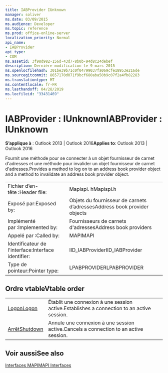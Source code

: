 ```yaml
---
title: IABProvider IUnknown
manager: soliver
ms.date: 03/09/2015
ms.audience: Developer
ms.topic: reference
ms.prod: office-online-server
localization_priority: Normal
api_name:
- IABProvider
api_type:
- COM
ms.assetid: 3f98d982-156d-43d7-8b0b-94d8c24debef
description: Dernière modification le 9 mars 2015
ms.openlocfilehash: 301be39b71c0f04799037fa069cfe18953e216de
ms.sourcegitcommit: 8657170d071f9bcf680aba50b9c07f2a4fb82283
ms.translationtype: MT
ms.contentlocale: fr-FR
ms.lasthandoff: 04/28/2019
ms.locfileid: "33431469"
---
```

# <a name="iabprovider--iunknown"></a><span data-ttu-id="7d75b-103">IABProvider : IUnknown</span><span class="sxs-lookup"><span data-stu-id="7d75b-103">IABProvider : IUnknown</span></span>

  
  
<span data-ttu-id="7d75b-104">**S’applique à** : Outlook 2013 | Outlook 2016</span><span class="sxs-lookup"><span data-stu-id="7d75b-104">**Applies to**: Outlook 2013 | Outlook 2016</span></span> 
  
<span data-ttu-id="7d75b-105">Fournit une méthode pour se connecter à un objet fournisseur de carnet d'adresses et une méthode pour invalider un objet fournisseur de carnet d'adresses.</span><span class="sxs-lookup"><span data-stu-id="7d75b-105">Provides a method to log on to an address book provider object and a method to invalidate an address book provider object.</span></span>
  
|||
|:-----|:-----|
|<span data-ttu-id="7d75b-106">Fichier d’en-tête :</span><span class="sxs-lookup"><span data-stu-id="7d75b-106">Header file:</span></span>  <br/> |<span data-ttu-id="7d75b-107">Mapispi. h</span><span class="sxs-lookup"><span data-stu-id="7d75b-107">Mapispi.h</span></span>  <br/> |
|<span data-ttu-id="7d75b-108">Exposé par:</span><span class="sxs-lookup"><span data-stu-id="7d75b-108">Exposed by:</span></span>  <br/> |<span data-ttu-id="7d75b-109">Objets du fournisseur de carnets d’adresses</span><span class="sxs-lookup"><span data-stu-id="7d75b-109">Address book provider objects</span></span>  <br/> |
|<span data-ttu-id="7d75b-110">Implémenté par :</span><span class="sxs-lookup"><span data-stu-id="7d75b-110">Implemented by:</span></span>  <br/> |<span data-ttu-id="7d75b-111">Fournisseurs de carnets d'adresses</span><span class="sxs-lookup"><span data-stu-id="7d75b-111">Address book providers</span></span>  <br/> |
|<span data-ttu-id="7d75b-112">Appelé par :</span><span class="sxs-lookup"><span data-stu-id="7d75b-112">Called by:</span></span>  <br/> |<span data-ttu-id="7d75b-113">MAPI</span><span class="sxs-lookup"><span data-stu-id="7d75b-113">MAPI</span></span>  <br/> |
|<span data-ttu-id="7d75b-114">Identificateur de l'interface:</span><span class="sxs-lookup"><span data-stu-id="7d75b-114">Interface identifier:</span></span>  <br/> |<span data-ttu-id="7d75b-115">IID_IABProvider</span><span class="sxs-lookup"><span data-stu-id="7d75b-115">IID_IABProvider</span></span>  <br/> |
|<span data-ttu-id="7d75b-116">Type de pointeur:</span><span class="sxs-lookup"><span data-stu-id="7d75b-116">Pointer type:</span></span>  <br/> |<span data-ttu-id="7d75b-117">LPABPROVIDER</span><span class="sxs-lookup"><span data-stu-id="7d75b-117">LPABPROVIDER</span></span>  <br/> |
   
## <a name="vtable-order"></a><span data-ttu-id="7d75b-118">Ordre vtable</span><span class="sxs-lookup"><span data-stu-id="7d75b-118">Vtable order</span></span>

|||
|:-----|:-----|
|[<span data-ttu-id="7d75b-119">Logon</span><span class="sxs-lookup"><span data-stu-id="7d75b-119">Logon</span></span>](iabprovider-logon.md) <br/> |<span data-ttu-id="7d75b-120">Établit une connexion à une session active.</span><span class="sxs-lookup"><span data-stu-id="7d75b-120">Establishes a connection to an active session.</span></span>  <br/> |
|[<span data-ttu-id="7d75b-121">Arrêt</span><span class="sxs-lookup"><span data-stu-id="7d75b-121">Shutdown</span></span>](iabprovider-shutdown.md) <br/> |<span data-ttu-id="7d75b-122">Annule une connexion à une session active.</span><span class="sxs-lookup"><span data-stu-id="7d75b-122">Cancels a connection to an active session.</span></span>  <br/> |
   
## <a name="see-also"></a><span data-ttu-id="7d75b-123">Voir aussi</span><span class="sxs-lookup"><span data-stu-id="7d75b-123">See also</span></span>



[<span data-ttu-id="7d75b-124">Interfaces MAPI</span><span class="sxs-lookup"><span data-stu-id="7d75b-124">MAPI Interfaces</span></span>](mapi-interfaces.md)

